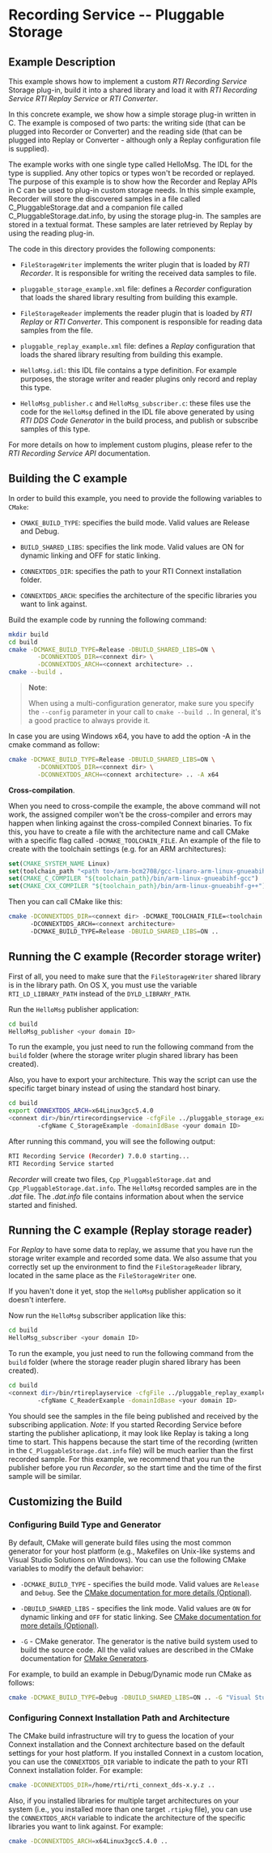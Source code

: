 # Recording Service -- Pluggable Storage

## Example Description

This example shows how to implement a custom *RTI Recording Service* Storage
plug-in, build it into a shared library and load it with *RTI Recording Service*
*RTI Replay Service* or *RTI Converter*.

In this concrete example, we show how a simple storage plug-in written in C. The
example is composed of two parts: the writing side (that can be plugged into
Recorder or Converter) and the reading side (that can be plugged into Replay or
Converter - although only a Replay configuration file is supplied).

The example works with one single type called HelloMsg. The IDL for the type is
supplied. Any other topics or types won't be recorded or replayed. The purpose
of this example is to show how the Recorder and Replay APIs in C can be used to
plug-in custom storage needs. In this simple example, Recorder will store the
discovered samples in a file called C_PluggableStorage.dat and a companion file
called C_PluggableStorage.dat.info, by using the storage plug-in. The samples
are stored in a textual format. These samples are later retrieved by Replay by
using the reading plug-in.

The code in this directory provides the following components:

-   `FileStorageWriter` implements the writer plugin that is loaded by *RTI
    Recorder*. It is responsible for writing the received data samples to file.

-   `pluggable_storage_example.xml` file: defines a *Recorder* configuration
    that loads the shared library resulting from building this example.

-   `FileStorageReader` implements the reader plugin that is loaded by *RTI
    Replay* or *RTI Converter*. This component is responsible for reading data
    samples from the file.

-   `pluggable_replay_example.xml` file: defines a *Replay* configuration that
    loads the shared library resulting from building this example.

-   `HelloMsg.idl`: this IDL file contains a type definition. For example
    purposes, the storage writer and reader plugins only record and replay this
    type.

-   `HelloMsg_publisher.c` and `HelloMsg_subscriber.c`: these files use the code
    for the `HelloMsg` defined in the IDL file above generated by using *RTI DDS
    Code Generator* in the build process, and publish or subscribe samples of
    this type.

For more details on how to implement custom plugins, please refer to the *RTI
Recording Service API* documentation.

## Building the C example

In order to build this example, you need to provide the following variables to
`CMake`:

-   `CMAKE_BUILD_TYPE`: specifies the build mode. Valid values are Release
    and Debug.

-   `BUILD_SHARED_LIBS`: specifies the link mode. Valid values are ON for
    dynamic linking and OFF for static linking.

-   `CONNEXTDDS_DIR`: specifies the path to your RTI Connext installation
    folder.

-   `CONNEXTDDS_ARCH`: specifies the architecture of the specific libraries
    you want to link against.

Build the example code by running the following command:

```bash
mkdir build
cd build
cmake -DCMAKE_BUILD_TYPE=Release -DBUILD_SHARED_LIBS=ON \
        -DCONNEXTDDS_DIR=<connext dir> \
        -DCONNEXTDDS_ARCH=<connext architecture> ..
cmake --build .
```

> **Note**:
>
> When using a multi-configuration generator, make sure you specify
> the `--config` parameter in your call to `cmake --build .`. In general,
> it's a good practice to always provide it.

In case you are using Windows x64, you have to add the option -A in the cmake
command as follow:

```bash
cmake -DCMAKE_BUILD_TYPE=Release -DBUILD_SHARED_LIBS=ON \
        -DCONNEXTDDS_DIR=<connext dir> \
        -DCONNEXTDDS_ARCH=<connext architecture> .. -A x64 
```

**Cross-compilation**.

When you need to cross-compile the example, the above command will not work, the
assigned compiler won't be the cross-compiler and errors may happen when linking
against the cross-compiled Connext binaries. To fix this, you have to create a
file with the architecture name and call CMake with a specific flag called
``-DCMAKE_TOOLCHAIN_FILE``. An example of the file to create with the toolchain
settings (e.g. for an ARM architectures):

```cmake
set(CMAKE_SYSTEM_NAME Linux)
set(toolchain_path "<path to>/arm-bcm2708/gcc-linaro-arm-linux-gnueabihf-raspbian")
set(CMAKE_C_COMPILER "${toolchain_path}/bin/arm-linux-gnueabihf-gcc")
set(CMAKE_CXX_COMPILER "${toolchain_path}/bin/arm-linux-gnueabihf-g++")
```

Then you can call CMake like this:

```bash
cmake -DCONNEXTDDS_DIR=<connext dir> -DCMAKE_TOOLCHAIN_FILE=<toolchain file created above>
      -DCONNEXTDDS_ARCH=<connext architecture>
      -DCMAKE_BUILD_TYPE=Release -DBUILD_SHARED_LIBS=ON ..
```

## Running the C example (Recorder storage writer)

First of all, you need to make sure that the `FileStorageWriter` shared library
is in the library path.  On OS X, you must use the variable
`RTI_LD_LIBRARY_PATH` instead of the `DYLD_LIBRARY_PATH`.

Run the `HelloMsg` publisher application:

```bash
cd build
HelloMsg_publisher <your domain ID>
```

To run the example, you just need to run the following command from the `build`
folder (where the storage writer plugin shared library has been created).

Also, you have to export your architecture. This way the script can use the
specific target binary instead of using the standard host binary.

```bash
cd build
export CONNEXTDDS_ARCH=x64Linux3gcc5.4.0
<connext dir>/bin/rtirecordingservice -cfgFile ../pluggable_storage_example.xml
        -cfgName C_StorageExample -domainIdBase <your domain ID>
```

After running this command, you will see the following output:

```bash
RTI Recording Service (Recorder) 7.0.0 starting...
RTI Recording Service started
```

*Recorder* will create two files, `Cpp_PluggableStorage.dat` and
`Cpp_PluggableStorage.dat.info`. The `HelloMsg` recorded samples are in the
*.dat* file. The *.dat.info* file contains information about when the service
started and finished.

## Running the C example (Replay storage reader)

For *Replay* to have some data to replay, we assume that you have run the
storage writer example and recorded some data. We also assume that you correctly
set up the environment to find the `FileStorageReader` library, located in the
same place as the `FileStorageWriter` one.

If you haven't done it yet, stop the `HelloMsg` publisher application so it
doesn't interfere.

Now run the `HelloMsg` subscriber application like this:

```bash
cd build
HelloMsg_subscriber <your domain ID>
```

To run the example, you just need to run the following command from the `build`
folder (where the storage reader plugin shared library has been created).

```bash
cd build
<connext dir>/bin/rtireplayservice -cfgFile ../pluggable_replay_example.xml
        -cfgName C_ReaderExample -domainIdBase <your domain ID>
```

You should see the samples in the file being published and received by the
subscribing application. *Note*: If you started Recording Service before
starting the publisher aplicationp, it may look like Replay is taking a long
time to start. This happens because the start time of the recording (written in
the `C_PluggableStorage.dat.info` file) will be much earlier than the first
recorded sample. For this example, we recommend that you run the publisher
before you run *Recorder*, so the start time and the time of the first sample
will be similar.

## Customizing the Build

### Configuring Build Type and Generator

By default, CMake will generate build files using the most common generator for
your host platform (e.g., Makefiles on Unix-like systems and Visual Studio
Solutions on Windows). You can use the following CMake variables to modify the
default behavior:

-   `-DCMAKE_BUILD_TYPE` - specifies the build mode. Valid values are `Release`
    and `Debug`. See the [CMake documentation for more details
    (Optional)](https://cmake.org/cmake/help/latest/variable/CMAKE_BUILD_TYPE.html).

-   `-DBUILD_SHARED_LIBS` - specifies the link mode. Valid values are `ON` for
    dynamic linking and `OFF` for static linking. See [CMake documentation for
    more details
    (Optional)](https://cmake.org/cmake/help/latest/variable/BUILD_SHARED_LIBS.html).

-   `-G` - CMake generator. The generator is the native build system used to
    build the source code. All the valid values are described in the CMake
    documentation for [CMake
    Generators](https://cmake.org/cmake/help/latest/manual/cmake-generators.7.html).

For example, to build an example in Debug/Dynamic mode run CMake as follows:

```sh
cmake -DCMAKE_BUILD_TYPE=Debug -DBUILD_SHARED_LIBS=ON .. -G "Visual Studio 15 2017" -A x64
```

### Configuring Connext Installation Path and Architecture

The CMake build infrastructure will try to guess the location of your Connext
installation and the Connext architecture based on the default settings
for your host platform. If you installed Connext in a custom location, you
can use the `CONNEXTDDS_DIR` variable to indicate the path to your RTI Connext
installation folder. For example:

```sh
cmake -DCONNEXTDDS_DIR=/home/rti/rti_connext_dds-x.y.z ..
```

Also, if you installed libraries for multiple target architectures on your system
(i.e., you installed more than one target `.rtipkg` file), you can use the
`CONNEXTDDS_ARCH` variable to indicate the architecture of the specific libraries
you want to link against. For example:

```sh
cmake -DCONNEXTDDS_ARCH=x64Linux3gcc5.4.0 ..
```
